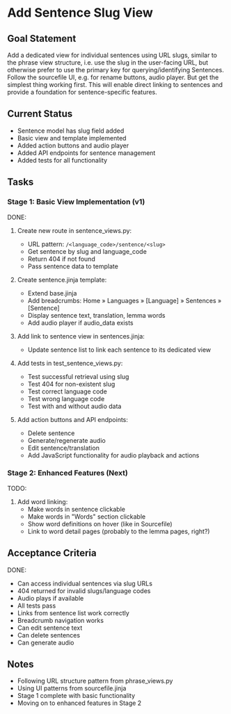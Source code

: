 # Add Sentence Slug View

## Goal Statement
Add a dedicated view for individual sentences using URL slugs, similar to the phrase view structure, i.e. use the slug in the user-facing URL, but otherwise prefer to use the primary key for querying/identifying Sentences. Follow the sourcefile UI, e.g. for rename buttons, audio player. But get the simplest thing working first. This will enable direct linking to sentences and provide a foundation for sentence-specific features.

## Current Status
- Sentence model has slug field added
- Basic view and template implemented
- Added action buttons and audio player
- Added API endpoints for sentence management
- Added tests for all functionality

## Tasks

### Stage 1: Basic View Implementation (v1)
DONE:
1. Create new route in sentence_views.py:
   - URL pattern: `/<language_code>/sentence/<slug>`
   - Get sentence by slug and language_code
   - Return 404 if not found
   - Pass sentence data to template

2. Create sentence.jinja template:
   - Extend base.jinja
   - Add breadcrumbs: Home » Languages » [Language] » Sentences » [Sentence]
   - Display sentence text, translation, lemma words
   - Add audio player if audio_data exists

3. Add link to sentence view in sentences.jinja:
   - Update sentence list to link each sentence to its dedicated view

4. Add tests in test_sentence_views.py:
   - Test successful retrieval using slug
   - Test 404 for non-existent slug
   - Test correct language code
   - Test wrong language code
   - Test with and without audio data

5. Add action buttons and API endpoints:
   - Delete sentence
   - Generate/regenerate audio
   - Edit sentence/translation
   - Add JavaScript functionality for audio playback and actions

### Stage 2: Enhanced Features (Next)
TODO:
1. Add word linking:
   - Make words in sentence clickable
   - Make words in "Words" section clickable
   - Show word definitions on hover (like in Sourcefile)
   - Link to word detail pages (probably to the lemma pages, right?)


## Acceptance Criteria
DONE:
- Can access individual sentences via slug URLs
- 404 returned for invalid slugs/language codes
- Audio plays if available
- All tests pass
- Links from sentence list work correctly
- Breadcrumb navigation works
- Can edit sentence text
- Can delete sentences
- Can generate audio


## Notes
- Following URL structure pattern from phrase_views.py
- Using UI patterns from sourcefile.jinja
- Stage 1 complete with basic functionality
- Moving on to enhanced features in Stage 2
